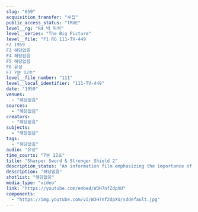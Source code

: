 ```yaml
---
slug: "659"
acquisition_transfer: "수집"
public_access_status: "TRUE"
level__rg: "R4 빅 픽쳐"
level__series: "The Big Picture"
level__file: "F1 RG 111-TV-449
F2 1959
F3 해당없음
F4 해당없음
F5 해당없음
F6 유성
F7 7분 12초"
level__file_number: "111"
level__local_identifier: "111-TV-449"
date: "1959"
venues: 
  - "해당없음"
sources: 
  - "해당없음"
creators: 
  - "해당없음"
subjects: 
  - "해당없음"
tags: 
  - "해당없음"
audio: "유성"
time_courts: "7분 12초"
title: "Sharper Sword & Stronger Shield 2"
description_status: "An information film emphasizing the importance of a modern Army for national defense."
description: "해당없음"
shotlist: "해당없음"
media_type: "video"
link: "https://youtube.com/embed/W3H7nfZdpXU"
components: 
  - "https://img.youtube.com/vi/W3H7nfZdpXU/sddefault.jpg"
---
```

